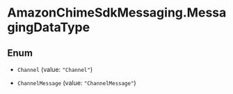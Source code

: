 # AmazonChimeSdkMessaging.MessagingDataType

## Enum


* `Channel` (value: `"Channel"`)

* `ChannelMessage` (value: `"ChannelMessage"`)


